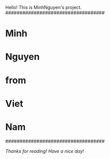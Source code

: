 Hello! This is MinhNguyen's project.
###################################
#            Minh                 #
#              Nguyen             #
#            from                 #
#              Viet               #
#            Nam                  #
###################################




















_Thanks for reading!
Have a nice day!_

